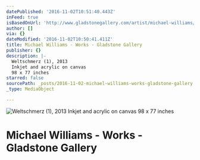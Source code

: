 ```yaml
---
datePublished: '2016-11-02T10:51:40.443Z'
inFeed: true
isBasedOnUrl: 'http://www.gladstonegallery.com/artist/michael-williams/work#&panel1-1'
author: []
via: {}
dateModified: '2016-11-02T10:50:41.411Z'
title: Michael Williams - Works - Gladstone Gallery
publisher: {}
description: |-
  Weltschmerz (1), 2013
  Inkjet and acrylic on canvas
  98 x 77 inches
starred: false
sourcePath: _posts/2016-11-02-michael-williams-works-gladstone-gallery.md
_type: MediaObject

---
```

![Weltschmerz (1), 2013
Inkjet and acrylic on canvas
98 x 77 inches](https://imgflo.herokuapp.com/graph/2b2431f8e7ba7b0/42825dcaa971f409d2d6b3d64ff4ecfa/croprotate.jpg?cropheight=453&cropwidth=370&degrees=0&input=https%3A%2F%2Fthe-grid-user-content.s3-us-west-2.amazonaws.com%2F555838ae-90fa-447c-8db1-8dac8e9520d0.jpg&x=0&y=11)

# Michael Williams - Works - Gladstone Gallery